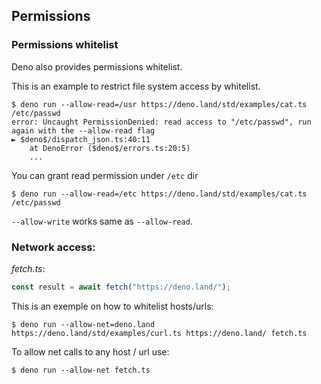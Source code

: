 ## Permissions

<!-- TODO(lucacasonato): what are permissions -->

<!-- TODO(lucacasonato): description of all permissions -->

### Permissions whitelist

Deno also provides permissions whitelist.

This is an example to restrict file system access by whitelist.

```shell
$ deno run --allow-read=/usr https://deno.land/std/examples/cat.ts /etc/passwd
error: Uncaught PermissionDenied: read access to "/etc/passwd", run again with the --allow-read flag
► $deno$/dispatch_json.ts:40:11
    at DenoError ($deno$/errors.ts:20:5)
    ...
```

You can grant read permission under `/etc` dir

```shell
$ deno run --allow-read=/etc https://deno.land/std/examples/cat.ts /etc/passwd
```

`--allow-write` works same as `--allow-read`.


### Network access:

*fetch.ts*:
```ts
const result = await fetch("https://deno.land/");
```

This is an exemple on how to whitelist hosts/urls:
```shell
$ deno run --allow-net=deno.land https://deno.land/std/examples/curl.ts https://deno.land/ fetch.ts
```

To allow net calls to any host / url use:
```shell
$ deno run --allow-net fetch.ts
```
